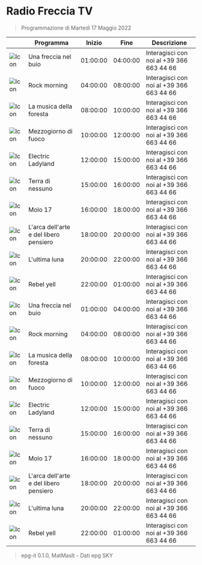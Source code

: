 # Radio Freccia TV
> Programmazione di Martedì 17 Maggio 2022

||Programma|Inizio|Fine|Descrizione|
|---|---|---|---|---|
|![Icon](https://guidatv.sky.it/uuid/musica_cover_mUEij5gHOu.png)|Una freccia nel buio|01:00:00|04:00:00|Interagisci con noi al +39 366 663 44 66
|![Icon](https://guidatv.sky.it/uuid/musica_cover_mUEij5gHOu.png)|Rock morning|04:00:00|08:00:00|Interagisci con noi al +39 366 663 44 66
|![Icon](https://guidatv.sky.it/uuid/ff01197d-6e26-427d-9208-69b64739226c/cover?md5ChecksumParam=a53244ef3dc0e6803d81d04a350aefbc)|La musica della foresta|08:00:00|10:00:00|Interagisci con noi al +39 366 663 44 66
|![Icon](https://guidatv.sky.it/uuid/musica_cover_mUEij5gHOu.png)|Mezzogiorno di fuoco|10:00:00|12:00:00|Interagisci con noi al +39 366 663 44 66
|![Icon](https://guidatv.sky.it/uuid/musica_cover_mUEij5gHOu.png)|Electric Ladyland|12:00:00|15:00:00|Interagisci con noi al +39 366 663 44 66
|![Icon](https://guidatv.sky.it/uuid/musica_cover_mUEij5gHOu.png)|Terra di nessuno|15:00:00|16:00:00|Interagisci con noi al +39 366 663 44 66
|![Icon](https://guidatv.sky.it/uuid/musica_cover_mUEij5gHOu.png)|Molo 17|16:00:00|18:00:00|Interagisci con noi al +39 366 663 44 66
|![Icon](https://guidatv.sky.it/uuid/musica_cover_mUEij5gHOu.png)|L&#039;arca dell&#039;arte e del libero pensiero|18:00:00|20:00:00|Interagisci con noi al +39 366 663 44 66
|![Icon](https://guidatv.sky.it/uuid/musica_cover_mUEij5gHOu.png)|L&#039;ultima luna|20:00:00|22:00:00|Interagisci con noi al +39 366 663 44 66
|![Icon](https://guidatv.sky.it/uuid/musica_cover_mUEij5gHOu.png)|Rebel yell|22:00:00|01:00:00|Interagisci con noi al +39 366 663 44 66
|![Icon](https://guidatv.sky.it/uuid/musica_cover_mUEij5gHOu.png)|Una freccia nel buio|01:00:00|04:00:00|Interagisci con noi al +39 366 663 44 66
|![Icon](https://guidatv.sky.it/uuid/musica_cover_mUEij5gHOu.png)|Rock morning|04:00:00|08:00:00|Interagisci con noi al +39 366 663 44 66
|![Icon](https://guidatv.sky.it/uuid/ff01197d-6e26-427d-9208-69b64739226c/cover?md5ChecksumParam=a53244ef3dc0e6803d81d04a350aefbc)|La musica della foresta|08:00:00|10:00:00|Interagisci con noi al +39 366 663 44 66
|![Icon](https://guidatv.sky.it/uuid/musica_cover_mUEij5gHOu.png)|Mezzogiorno di fuoco|10:00:00|12:00:00|Interagisci con noi al +39 366 663 44 66
|![Icon](https://guidatv.sky.it/uuid/musica_cover_mUEij5gHOu.png)|Electric Ladyland|12:00:00|15:00:00|Interagisci con noi al +39 366 663 44 66
|![Icon](https://guidatv.sky.it/uuid/musica_cover_mUEij5gHOu.png)|Terra di nessuno|15:00:00|16:00:00|Interagisci con noi al +39 366 663 44 66
|![Icon](https://guidatv.sky.it/uuid/musica_cover_mUEij5gHOu.png)|Molo 17|16:00:00|18:00:00|Interagisci con noi al +39 366 663 44 66
|![Icon](https://guidatv.sky.it/uuid/musica_cover_mUEij5gHOu.png)|L&#039;arca dell&#039;arte e del libero pensiero|18:00:00|20:00:00|Interagisci con noi al +39 366 663 44 66
|![Icon](https://guidatv.sky.it/uuid/musica_cover_mUEij5gHOu.png)|L&#039;ultima luna|20:00:00|22:00:00|Interagisci con noi al +39 366 663 44 66
|![Icon](https://guidatv.sky.it/uuid/musica_cover_mUEij5gHOu.png)|Rebel yell|22:00:00|01:00:00|Interagisci con noi al +39 366 663 44 66



 > epg-it 0.1.0, MatMasIt - Dati epg SKY